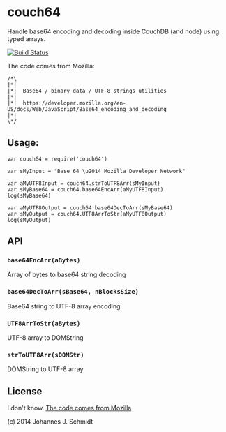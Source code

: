 # couch64
Handle base64 encoding and decoding inside CouchDB (and node) using typed arrays.

[![Build Status](https://travis-ci.org/jo/couch64.svg?branch=master)](https://travis-ci.org/jo/couch64)

The code comes from Mozilla:
```
/*\
|*|
|*|  Base64 / binary data / UTF-8 strings utilities
|*|
|*|  https://developer.mozilla.org/en-US/docs/Web/JavaScript/Base64_encoding_and_decoding
|*|
\*/
```

## Usage:
```
var couch64 = require('couch64')

var sMyInput = "Base 64 \u2014 Mozilla Developer Network"

var aMyUTF8Input = couch64.strToUTF8Arr(sMyInput)
var sMyBase64 = couch64.base64EncArr(aMyUTF8Input)
log(sMyBase64)

var aMyUTF8Output = couch64.base64DecToArr(sMyBase64)
var sMyOutput = couch64.UTF8ArrToStr(aMyUTF8Output)
log(sMyOutput)
```

## API
### `base64EncArr(aBytes)`
Array of bytes to base64 string decoding

### `base64DecToArr(sBase64, nBlocksSize)`
Base64 string to UTF-8 array encoding

### `UTF8ArrToStr(aBytes)`
UTF-8 array to DOMString

### `strToUTF8Arr(sDOMStr)`
DOMString to UTF-8 array


## License
I don't know. [The code comes from Mozilla](https://developer.mozilla.org/en-US/docs/Web/JavaScript/Base64_encoding_and_decoding)

(c) 2014 Johannes J. Schmidt
